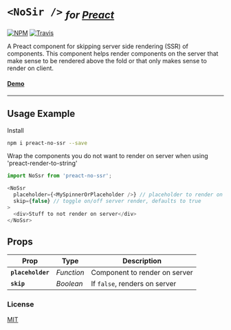 # `<NoSir />` <sub>_for [Preact]_</sub>

[![NPM](https://img.shields.io/npm/v/preact-no-ssr.svg)](https://www.npmjs.com/package/preact-no-ssr)
[![Travis](https://travis-ci.org/ezekielchentnik/preact-no-ssr.svg?branch=master)](https://travis-ci.org/ezekielchentnik/preact-no-ssr)

A Preact component for skipping server side rendering (SSR) of components. This component helps render components on the server that make sense to be rendered above the fold or that only makes sense to render on client.

#### [Demo](https://github.com/ezekielchentnik/preact-pwa)


---


## Usage Example

Install
```bash
npm i preact-no-ssr --save
```


Wrap the components you do not want to render on server when using 'preact-render-to-string'

```js
import NoSsr from 'preact-no-ssr';

<NoSsr
  placeholder={<MySpinnerOrPlaceholder />} // placeholder to render on server, defaults to null
  skip={false} // toggle on/off server render, defaults to true
>
  <div>Stuff to not render on server</div>
</NoSsr>
```

## Props

| Prop                | Type       | Description         |
|---------------------|------------|---------------------|
| **`placeholder`**   | _Function_ | Component to render on server
| **`skip`**          | _Boolean_  | If `false`, renders on server


### License

[MIT]


[Preact]: https://github.com/developit/preact
[MIT]: http://choosealicense.com/licenses/mit/
